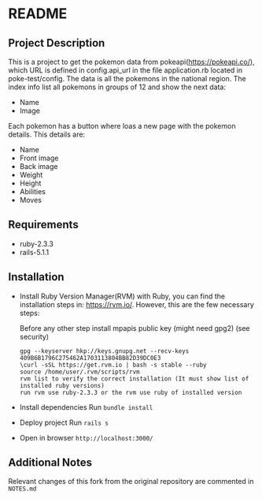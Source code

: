 # README

## Project Description

This is a project to get the pokemon data from pokeapi(https://pokeapi.co/), which URL is defined in config.api_url in the file application.rb located in poke-test/config. The data is all the pokemons in the national region. The index info list all pokemons in groups of 12 and show the next data:

- Name
- Image

Each pokemon has a button where loas a new page with the pokemon details. This details are:

- Name
- Front image
- Back image
- Weight
- Height
- Abilities
- Moves

## Requirements

* ruby-2.3.3
* rails-5.1.1

## Installation

- Install Ruby Version Manager(RVM) with Ruby, you can find the installation steps in: https://rvm.io/. However, this are the few necessary steps:

  Before any other step install mpapis public key (might need gpg2) (see security)

  ```
  gpg --keyserver hkp://keys.gnupg.net --recv-keys 409B6B1796C275462A1703113804BB82D39DC0E3
  \curl -sSL https://get.rvm.io | bash -s stable --ruby
  source /home/user/.rvm/scripts/rvm
  rvm list to verify the correct installation (It must show list of installed ruby versions)
  run rvm use ruby-2.3.3 or the rvm use ruby of installed version
  ```

- Install dependencies
    Run `bundle install`
- Deploy project
	Run `rails s`
- Open in browser `http://localhost:3000/`

## Additional Notes
Relevant changes of this fork from the original repository are commented in `NOTES.md`
